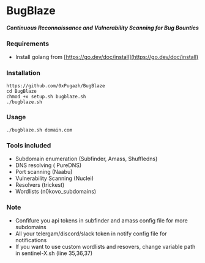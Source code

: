 # BugBlaze
***Continuous Reconnaissance and Vulnerability Scanning for Bug Bounties***

### Requirements
+ Install golang from [https://go.dev/doc/install](https://go.dev/doc/install)

### Installation
```
https://github.com/0xPugazh/BugBlaze
cd BugBlaze
chmod +x setup.sh bugblaze.sh
./bugblaze.sh
```

### Usage
``` 
./bugblaze.sh domain.com
```

### Tools included
+ Subdomain enumeration (Subfinder, Amass, Shuffledns)
+ DNS resolving ( PureDNS)
+ Port scanning (Naabu)
+ Vulnerability Scanning (Nuclei)
+ Resolvers (trickest)
+ Wordlists (n0kovo_subdomains)

### Note
+ Confifure you api tokens in subfinder and amass config file for more subdomains
+ All your telergam/discord/slack token in notify config file for notifications 
+ If you want to use custom wordlists and resovers, change variable path in sentinel-X.sh (line 35,36,37)